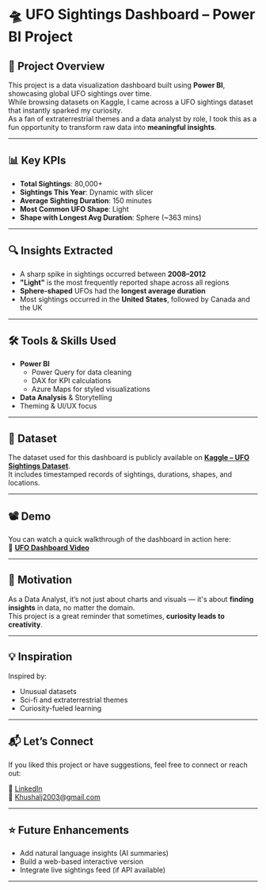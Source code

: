 # 🛸 UFO Sightings Dashboard – Power BI Project

## 📌 Project Overview

This project is a data visualization dashboard built using **Power BI**, showcasing global UFO sightings over time.  
While browsing datasets on Kaggle, I came across a UFO sightings dataset that instantly sparked my curiosity.  
As a fan of extraterrestrial themes and a data analyst by role, I took this as a fun opportunity to transform raw data into **meaningful insights**.

---

## 📊 Key KPIs

- **Total Sightings**: 80,000+
- **Sightings This Year**: Dynamic with slicer
- **Average Sighting Duration**: 150 minutes
- **Most Common UFO Shape**: Light
- **Shape with Longest Avg Duration**: Sphere (~363 mins)

---

## 🔍 Insights Extracted

- A sharp spike in sightings occurred between **2008–2012**
- **"Light"** is the most frequently reported shape across all regions
- **Sphere-shaped** UFOs had the **longest average duration**
- Most sightings occurred in the **United States**, followed by Canada and the UK

---

## 🛠️ Tools & Skills Used

- **Power BI**
  - Power Query for data cleaning
  - DAX for KPI calculations
  - Azure Maps for styled visualizations
- **Data Analysis** & Storytelling
- Theming & UI/UX focus

---

## 📁 Dataset

The dataset used for this dashboard is publicly available on **[Kaggle – UFO Sightings Dataset](https://www.kaggle.com/datasets/NUFORC/ufo-sightings)**.  
It includes timestamped records of sightings, durations, shapes, and locations.

---

## 📽️ Demo

You can watch a quick walkthrough of the dashboard in action here:  
🎥 **[UFO Dashboard Video](https://github.com/user-attachments/assets/7d4c0ff3-dafe-4386-be35-26f898478954)**

---

## 🧠 Motivation

As a Data Analyst, it’s not just about charts and visuals — it's about **finding insights** in data, no matter the domain.  
This project is a great reminder that sometimes, **curiosity leads to creativity**.

---

## 💡 Inspiration

Inspired by:
- Unusual datasets
- Sci-fi and extraterrestrial themes
- Curiosity-fueled learning

---

## 📬 Let’s Connect

If you liked this project or have suggestions, feel free to connect or reach out:

🔗 [LinkedIn](https://www.linkedin.com/in/khushal-joshi728/)  
📧 Khushalj2003@gmail.com

---

## ⭐️ Future Enhancements

- Add natural language insights (AI summaries)
- Build a web-based interactive version
- Integrate live sightings feed (if API available)

---
